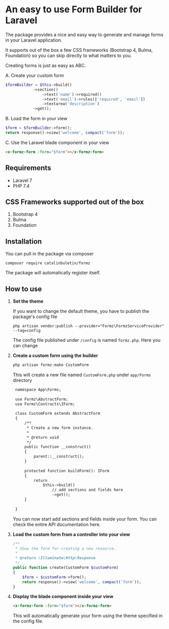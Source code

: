 # An easy to use Form Builder for Laravel

The package provides a nice and easy way to generate and manage forms in your Laravel application.

It supports out of the box a few CSS frameworks (Bootstrap 4, Bulma, Foundation) so you can skip directly to what matters to you.


Creating forms is just as easy as ABC.

A. Create your custom form

```php
$formBuilder = $this->build()
            ->section()
                ->text('name')->required()
                ->text('email')->rules(['required', 'email'])
                ->textarea('description')
            ->get();
```

B. Load the form in your view

```php
$form = $formBuilder->form();
return response()->view('welcome', compact('form'));
```

C. Use the Laravel blade component in your view

```html
<x-formz-form :form="$form"></x-formz-form>
```

## Requirements

- Laravel 7
- PHP 7.4


## CSS Frameworks supported out of the box

1. Bootstrap 4
1. Bulma
1. Foundation


## Installation

You can pull in the package via composer 

```composer
composer require catalinbuletin/formz
```

The package will automatically register itself.


## How to use

1. **Set the theme**

    If you want to change the default theme, you have to publish the package's config file
    
    ```
    php artisan vendor:publish --provider="Formz\FormzServiceProvider" --tag=config
    ```
    The config file published under `/config` is named `formz.php`. Here you can change 

1. **Create a custom form using the builder**

    ```html
   php artisan formz:make CustomForm 
   ```
   
   This will create a new file named `CustomForm.php` under `app/Forms` directory
   
   ```html
    namespace App\Forms;
    
    use Formz\AbstractForm;
    use Formz\Contracts\IForm;
    
    class CustomForm extends AbstractForm
    {
        /**
         * Create a new form instance.
         *
         * @return void
         */
        public function __construct()
        {
            parent::__construct();
        }
    
        protected function buildForm(): IForm
        {
            return
                $this->build()
                    // add sections and fields here
                    ->get();
        }
    
    }
    ```
   
   You can now start add sections and fields inside your form.
   You can check the entire API documentation here.

1. **Load the custom form from a controller into your view**

    ```php
    /**
     * Show the form for creating a new resource.
     *
     * @return \Illuminate\Http\Response
     */
    public function create(CustomForm $customForm)
    {
        $form = $customForm->form();
        return response()->view('welcome', compact('form'));
    }
    ```
   
1. **Display the blade component inside your view**

    ```html
    <x-formz-form :form="$form"></x-formz-form>
    ```
   
   This will automatically generate your form using the theme specified in the config file.
   
   

